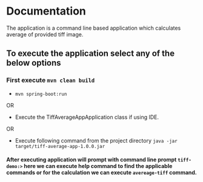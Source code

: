 # Documentation
The application is a command line based application which calculates average of provided tiff image.

## To execute the application select any of the below options
### First execute   `mvn clean build`

* `mvn spring-boot:run`

OR

* Execute the TiffAverageAppApplication class if using IDE.

OR

* Execute following command from the project directory `java -jar target/tiff-average-app-1.0.0.jar`

#### After executing application will prompt with command line prompt `tiff-demo:>` here we can execute help command to find the applicable commands or for the calculation we can execute `avereage-tiff` command. 